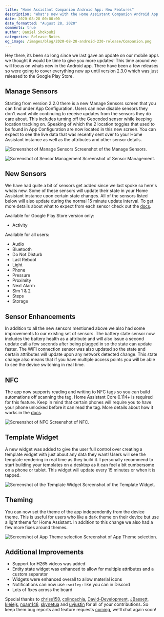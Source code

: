 ```yaml
---
title: "Home Assistant Companion Android App: New Features"
description: "What's new with the Home Assistant Companion Android App in 2.3.0"
date: 2020-08-28 00:00:00
date_formatted: "August 28, 2020"
comments: true
author: Daniel Shokouhi
categories: Release-Notes
og_image: /images/blog/2020-08-28-android-230-release/Companion.png
---
```


Hey there, its been so long since we last gave an update on our mobile apps we thought it would be time to give you more updates! This time around we will focus on whats new in the Android app. There have been a few releases so were going to cover everything new up until version 2.3.0 which was just released to the Google Play Store.

## Manage Sensors

Starting from version 2.2.0 there is a new Manage Sensors screen that you can find under App Configuration. Users can now disable sensors they don't want while continuing to receive updates from the sensors they do care about. This includes turning off the Geocoded sensor while keeping location tracking on. Speaking of which the 2 location toggles that used to be found in App Configuration are now located in this new screen. You can expect to see the live data that was recently sent over to your Home Assistant instance as well as the attributes and other sensor details.

<p class='img'>
<img src='/images/blog/2020-08-28-android-230-release/manage_sensors.png' alt='Screenshot of Manage Sensors'></a>
Screenshot of the Manage Sensors.
</p>

<p class='img'>
<img src='/images/blog/2020-08-28-android-230-release/sensor_management.png' alt='Screenshot of Sensor Management'></a>
Screenshot of Sensor Management.
</p>

## New Sensors

We have had quite a bit of sensors get added since we last spoke so here's whats new. Some of these sensors will update their state in your Home Assistant instance upon certain state changes. All of the sensors listed below will also update during the normal 15 minute update interval. To get more details about what to expect from each sensor check out the [docs](https://companion.home-assistant.io/docs/core/sensors).

Available for Google Play Store version only:

* Activity

Available for all users:

* Audio
* Bluetooth
* Do Not Disturb
* Last Reboot
* Light
* Phone
* Pressure
* Proximity
* Next Alarm
* Sim 1 & 2
* Steps
* Storage

## Sensor Enhancements

In addition to all the new sensors mentioned above we also had some improvements to our existing set of sensors. The battery state sensor now includes the battery health as a attribute and will also issue a second update call a few seconds after being plugged in so the state can update faster. The WiFi connection sensor was also updated so the state and certain attributes will update upon any network detected change. This state change also means that if you have multiple access points you will be able to see the device switching in real time.

## NFC

The app now supports reading and writing to NFC tags so you can build automations off scanning the tag. Home Assistant Core 0.114+ is required for this feature. Keep in mind that certain phones will require you to have your phone unlocked before it can read the tag. More details about how it works in the [docs](https://companion.home-assistant.io/docs/integrations/universal-links).

<p class='img'>
<img src='/images/blog/2020-08-28-android-230-release/nfc.png' alt='Screenshot of NFC'></a>
Screenshot of NFC.
</p>

## Template Widget

A new widget was added to give the user full control over creating a template widget with just about any data they want! Users will see the template rendering in real time as they build it. I personally recommend to start building your templates on a desktop as it can feel a bit cumbersome on a phone or tablet. This widget will update every 15 minutes or when it is tapped.

<p class='img'>
<img src='/images/blog/2020-08-28-android-230-release/template_widget.png' alt='Screenshot of the Template Widget'></a>
Screenshot of the Template Widget.
</p>


## Theming

You can now set the theme of the app independently from the device theme. This is useful for users who like a dark theme on their device but use a light theme for Home Assistant. In addition to this change we also had a few more fixes around themes.

<p class='img'>
<img src='/images/blog/2020-08-28-android-230-release/app_theme.png' alt='Screenshot of App Theme selection'></a>
Screenshot of App Theme selection.
</p>

## Additional Improvements

* Support for H265 videos was added
* Entity state widget was enhanced to allow for multiple attributes and a custom separator
* Widgets were enhanced overall to allow material icons
* Notifications can now use `:smiley:` like you can in Discord
* Lots of fixes across the board

Special thanks to [chriss158](https://github.com/chriss158), [colincachia](https://github.com/colincachia), [David-Development](https://github.com/David-Development), [JBassett](https://github.com/JBassett), [klejejs](https://github.com/klejejs), [noam148](https://github.com/noam148), [skynetua](https://github.com/skynetua) and [uvjustin](https://github.com/uvjustin) for all of your contributions. So keep them bug reports and feature requests [coming](https://github.com/home-assistant/android/issues/new/choose), we'll chat again soon!